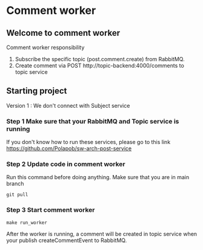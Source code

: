 # Comment worker

## Welcome to comment worker

Comment worker responsibility

1. Subscribe the specific topic (post.comment.create) from RabbitMQ.
2. Create comment via POST http://topic-backend:4000/comments to topic service

## Starting project

Version 1 : We don't connect with Subject service

### Step 1 Make sure that your RabbitMQ and Topic service is running

If you don't know how to run these services, please go to this link https://github.com/Polapob/sw-arch-post-service

### Step 2 Update code in comment worker

Run this command before doing anything. Make sure that you are in main branch

```
git pull
```

### Step 3 Start comment worker

```
make run_worker
```

After the worker is running, a comment will be created in topic service when your publish createCommentEvent to RabbitMQ.
